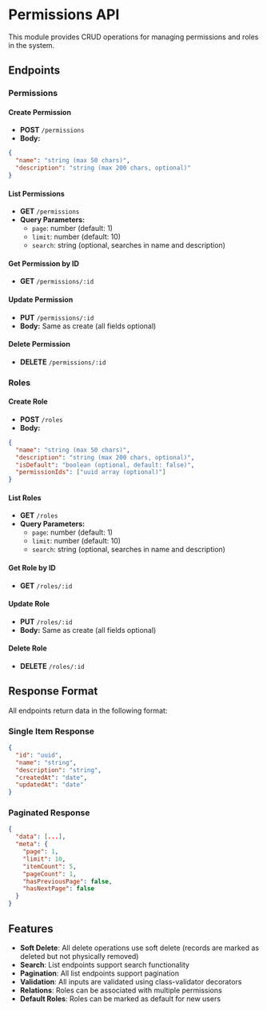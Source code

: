 # Permissions API

This module provides CRUD operations for managing permissions and roles in the system.

## Endpoints

### Permissions

#### Create Permission
- **POST** `/permissions`
- **Body:**
```json
{
  "name": "string (max 50 chars)",
  "description": "string (max 200 chars, optional)"
}
```

#### List Permissions
- **GET** `/permissions`
- **Query Parameters:**
  - `page`: number (default: 1)
  - `limit`: number (default: 10)
  - `search`: string (optional, searches in name and description)

#### Get Permission by ID
- **GET** `/permissions/:id`

#### Update Permission
- **PUT** `/permissions/:id`
- **Body:** Same as create (all fields optional)

#### Delete Permission
- **DELETE** `/permissions/:id`

### Roles

#### Create Role
- **POST** `/roles`
- **Body:**
```json
{
  "name": "string (max 50 chars)",
  "description": "string (max 200 chars, optional)",
  "isDefault": "boolean (optional, default: false)",
  "permissionIds": ["uuid array (optional)"]
}
```

#### List Roles
- **GET** `/roles`
- **Query Parameters:**
  - `page`: number (default: 1)
  - `limit`: number (default: 10)
  - `search`: string (optional, searches in name and description)

#### Get Role by ID
- **GET** `/roles/:id`

#### Update Role
- **PUT** `/roles/:id`
- **Body:** Same as create (all fields optional)

#### Delete Role
- **DELETE** `/roles/:id`

## Response Format

All endpoints return data in the following format:

### Single Item Response
```json
{
  "id": "uuid",
  "name": "string",
  "description": "string",
  "createdAt": "date",
  "updatedAt": "date"
}
```

### Paginated Response
```json
{
  "data": [...],
  "meta": {
    "page": 1,
    "limit": 10,
    "itemCount": 5,
    "pageCount": 1,
    "hasPreviousPage": false,
    "hasNextPage": false
  }
}
```

## Features

- **Soft Delete**: All delete operations use soft delete (records are marked as deleted but not physically removed)
- **Search**: List endpoints support search functionality
- **Pagination**: All list endpoints support pagination
- **Validation**: All inputs are validated using class-validator decorators
- **Relations**: Roles can be associated with multiple permissions
- **Default Roles**: Roles can be marked as default for new users 